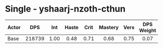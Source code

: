 # Single - yshaarj-nzoth-cthun
| Actor | DPS | Int | Haste | Crit | Mastery | Vers | DPS Weight |
|---|:---:|:---:|:---:|:---:|:---:|:---:|:---:|
|Base|218739|1.00|0.48|0.71|0.68|0.75|0.07|
